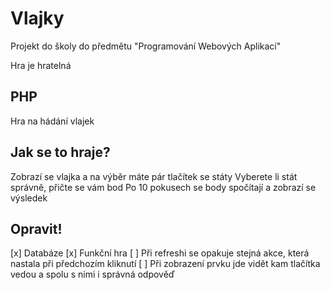 # Vlajky
Projekt do školy do předmětu "Programování Webových Aplikací"

Hra je hratelná

## PHP
Hra na hádání vlajek

## Jak se to hraje?
Zobrazí se vlajka a na výběr máte pár tlačítek se státy
Vyberete li stát správně, přičte se vám bod
Po 10 pokusech se body spočítají a zobrazí se výsledek

## Opravit!
[x] Databáze
[x] Funkční hra
[ ] Při refreshi se opakuje stejná akce, která nastala při předchozím kliknutí
[ ] Při zobrazení prvku jde vidět kam tlačítka vedou a spolu s nimi i správná odpověď
